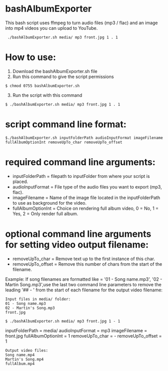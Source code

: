 # bashAlbumExporter
This bash script uses ffmpeg to turn audio files (mp3 / flac) and an image into mp4 videos you can upload to YouTube. 
```
 ./bashAlbumExporter.sh media/ mp3 front.jpg 1 . 1   
```

# How to use:
1. Download the bashAlbumExporter.sh file
2. Run this command to give the script permissions
```
$ chmod 0755 bashAlbumExporter.sh
```
3. Run the script with this command
```
$ ./bashAlbumExporter.sh media/ mp3 front.jpg 1 . 1
```

# script command line format:
```
$./bashAlbumExporter.sh inputFolderPath audioInputFormat imageFilename fullAlbumOptionInt removeUpTo_char removeUpTo_offset
```
# required command line arguments:
- inputFolderPath = filepath to inputFolder from where your script is placed.
- audioInputFormat = File type of the audio files you want to export (mp3, flac).
- imageFilename = Name of the image file located in the inputFolderPath to use as background for the video.
- fullAlbumOptionInt = Choice on rendering full album video, 0 = No, 1 = Yes, 2 = Only render full album.

# optional command line arguments for setting video output filename:
- removeUpTo_char = Remove text up to the first instance of this char.
- removeUpTo_offset = Remove this number of chars from the start of the filename.

Example: 
If song filenames are formatted like = '01 - Song name.mp3', '02 - Martin Song.mp3',use the last two command line parameters to remove the leading '## - ' from the start of each filename for the output video filename:
```
Input files in media/ folder:
01 - Song name.mp3
02 - Martin's Song.mp3
front.jpg

$ ./bashAlbumExporter.sh media/ mp3 front.jpg 1 - 1
```
inputFolderPath = media/
audioInputFormat = mp3
imageFilename = front.jpg
fullAlbumOptionInt = 1
removeUpTo_char = -
removeUpTo_offset = 1

```
Output video files:
Song name.mp4
Martin's Song.mp4
fullAlbum.mp4
```

